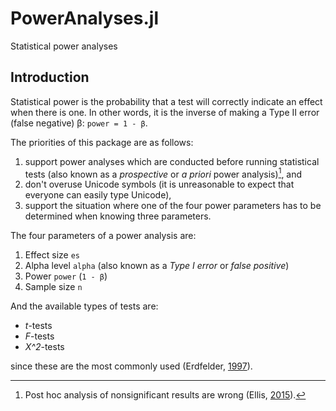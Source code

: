 # PowerAnalyses.jl

Statistical power analyses

## Introduction

Statistical power is the probability that a test will correctly indicate an effect when there is one.
In other words, it is the inverse of making a Type II error (false negative) β: `power = 1 - β`.

The priorities of this package are as follows:

1. support power analyses which are conducted before running statistical tests (also known as a _prospective_ or _a priori_ power analysis)[^post], and
1. don't overuse Unicode symbols (it is unreasonable to expect that everyone can easily type Unicode),
1. support the situation where one of the four power parameters has to be determined when knowing three parameters.

The four parameters of a power analysis are:

1. Effect size `es`
1. Alpha level `alpha` (also known as a _Type I error_ or _false positive_)
1. Power `power` (`1 - β`)
1. Sample size `n`

And the available types of tests are:

- *t*-tests
- *F*-tests
- *Χ^2*-tests

since these are the most commonly used (Erdfelder, [1997](https://doi.org/10.3758/BF03203630)).

[^post]: Post hoc analysis of nonsignificant results are wrong (Ellis, [2015](https://doi.org/10.1017/CBO9780511761676)).
